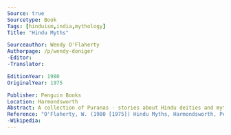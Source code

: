 ```yaml
---
Source: true
Sourcetype: Book
Tags: [hinduism,india,mythology]
Title: "Hindu Myths"

Sourceauthor: Wendy O'Flaherty
Authorpage: /p/wendy-doniger
-Editor:
-Translator:

EditionYear: 1980
OriginalYear: 1975

Publisher: Penguin Books
Location: Harmondsworth
Abstract: A collection of Puranas - stories about Hindu deities and mythological figures.
Reference: "O'Flaherty, W. (1980 [1975]) Hindu Myths, Harmondsworth, Penguin Books."
-Wikipedia:
---
```

